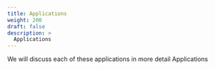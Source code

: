```yaml
---
title: Applications
weight: 200 
draft: false
description: >
  Applications
---
```


We will discuss each of these applications in more detail Applications
